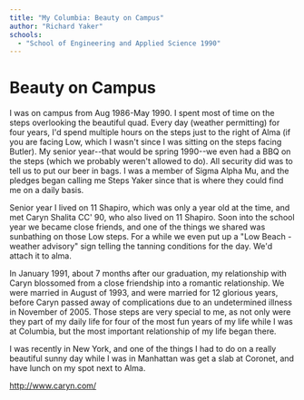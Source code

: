 ```yaml
---
title: "My Columbia: Beauty on Campus"
author: "Richard Yaker"
schools:
  - "School of Engineering and Applied Science 1990"
---
```


# Beauty on Campus

I was on campus from Aug 1986-May 1990. I spent most of time on the steps overlooking the beautiful quad. Every day (weather permitting) for four years, I'd spend multiple hours on the steps just to the right of Alma (if you are facing Low, which I wasn't since I was sitting on the steps facing Butler). My senior year--that would be spring 1990--we even had a BBQ on the steps (which we probably weren't allowed to do). All security did was to tell us to put our beer in bags. I was a member of Sigma Alpha Mu, and the pledges began calling me Steps Yaker since that is where they could find me on a daily basis.

Senior year I lived on 11 Shapiro, which was only a year old at the time, and met Caryn Shalita CC' 90, who also lived on 11 Shapiro. Soon into the school year we became close friends, and one of the things we shared was sunbathing on those Low steps. For a while we even put up a "Low Beach - weather advisory" sign telling the tanning conditions for the day. We'd attach it to alma.

In January 1991, about 7 months after our graduation, my relationship with Caryn blossomed from a close friendship into a romantic relationship. We were married in August of 1993, and were married for 12 glorious years, before Caryn passed away of complications due to an undetermined illness in November of 2005. Those steps are very special to me, as not only were they part of my daily life for four of the most fun years of my life while I was at Columbia, but the most important relationship of my life began there.

I was recently in New York, and one of the things I had to do on a really beautiful sunny day while I was in Manhattan was get a slab at Coronet, and have lunch on my spot next to Alma.

http://www.caryn.com/
